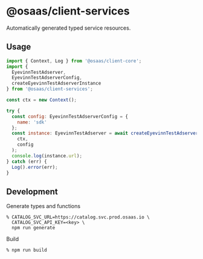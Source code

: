 # @osaas/client-services

Automatically generated typed service resources.

## Usage

```javascript
import { Context, Log } from '@osaas/client-core';
import {
  EyevinnTestAdserver,
  EyevinnTestAdserverConfig,
  createEyevinnTestAdserverInstance
} from '@osaas/client-services';

const ctx = new Context();

try {
  const config: EyevinnTestAdserverConfig = {
    name: 'sdk'
  };
  const instance: EyevinnTestAdserver = await createEyevinnTestAdserverInstance(
    ctx,
    config
  );
  console.log(instance.url);
} catch (err) {
  Log().error(err);
}
```

## Development

Generate types and functions

```
% CATALOG_SVC_URL=https://catalog.svc.prod.osaas.io \
  CATALOG_SVC_API_KEY=<key> \
  npm run generate
```

Build

```
% npm run build
```
